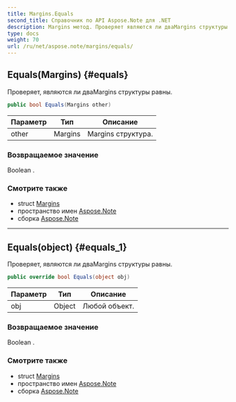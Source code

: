 ```yaml
---
title: Margins.Equals
second_title: Справочник по API Aspose.Note для .NET
description: Margins метод. Проверяет являются ли дваMargins структуры равны.
type: docs
weight: 70
url: /ru/net/aspose.note/margins/equals/
---
```

## Equals(Margins) {#equals}

Проверяет, являются ли дваMargins структуры равны.

```csharp
public bool Equals(Margins other)
```

| Параметр | Тип | Описание |
| --- | --- | --- |
| other | Margins | Margins структура. |

### Возвращаемое значение

Boolean .

### Смотрите также

* struct [Margins](../)
* пространство имен [Aspose.Note](../../margins/)
* сборка [Aspose.Note](../../../)

---

## Equals(object) {#equals_1}

Проверяет, являются ли дваMargins структуры равны.

```csharp
public override bool Equals(object obj)
```

| Параметр | Тип | Описание |
| --- | --- | --- |
| obj | Object | Любой объект. |

### Возвращаемое значение

Boolean .

### Смотрите также

* struct [Margins](../)
* пространство имен [Aspose.Note](../../margins/)
* сборка [Aspose.Note](../../../)


